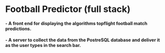 # Football Predictor (full stack)

#### - A front end for displaying the algorithms topflight football match predictions. 
#### - A server to collect the data from the PostreSQL database and deliver it as the user types in the search bar.
